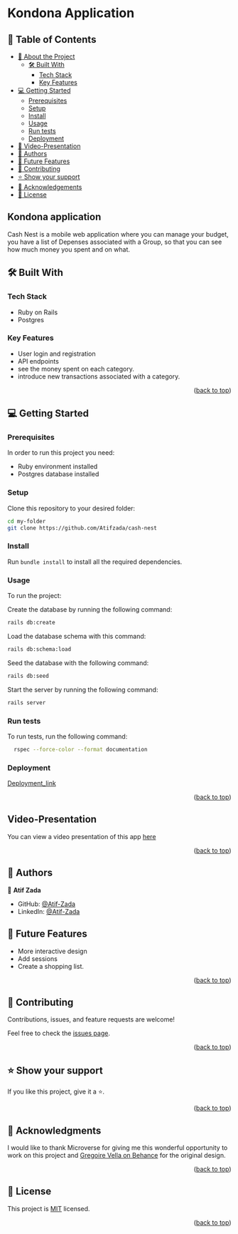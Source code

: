<a name="readme-top"></a>

# Kondona Application

## 📗 Table of Contents

- [📖 About the Project](#about-project)
  - [🛠 Built With](#built-with)
    - [Tech Stack](#tech-stack)
    - [Key Features](#key-features)
- [💻 Getting Started](#getting-started)
  - [Prerequisites](#prerequisites)
  - [Setup](#setup)
  - [Install](#install)
  - [Usage](#usage)
  - [Run tests](#run-tests)
  - [Deployment](#triangular_flag_on_post-deployment)
- [🎥 Video-Presentation](#video)
- [👥 Authors](#authors)
- [🔭 Future Features](#future-features)
- [🤝 Contributing](#contributing)
- [⭐️ Show your support](#support)
- [🙏 Acknowledgements](#acknowledgements)
- [📝 License](#license)



## Kondona application <a name="about-project"></a>

Cash Nest is a mobile web application where you can manage your budget, you have a list of Depenses associated with a Group, so that you can see how much money you spent and on what.

## 🛠 Built With <a name="built-with"></a>

### Tech Stack <a name="tech-stack"></a>

- Ruby on Rails
- Postgres

### Key Features <a name="key-features"></a>

- User login and registration
- API endpoints
- see the money spent on each category.
- introduce new transactions associated with a category.

<p align="right">(<a href="#readme-top">back to top</a>)</p>

## 💻 Getting Started <a name="getting-started"></a>

### Prerequisites

In order to run this project you need:
- Ruby environment installed
- Postgres database installed

### Setup

Clone this repository to your desired folder:

```sh
cd my-folder
git clone https://github.com/Atifzada/cash-nest
```
### Install

Run `bundle install` to install all the required dependencies.

### Usage

To run the project:

Create the database by running the following command:

```sh
rails db:create
```

Load the database schema with this command:

```sh
rails db:schema:load
```

Seed the database with the following command:

```sh
rails db:seed
```

Start the server by running the following command:

```sh
rails server
```

### Run tests

To run tests, run the following command:

```sh
  rspec --force-color --format documentation
```

### Deployment

[Deployment_link](https://cash-nest.onrender.com)

<p align="right">(<a href="#readme-top">back to top</a>)</p>

##  Video-Presentation <a id="video"></a>

You can view a video presentation of this app [here](https://www.loom.com/share/2269b03aaf6840e882a5f5e54a01913f?sid=14ae5897-ab34-472c-9a5e-282b36203b6c)


<p align="right">(<a href="#readme-top">back to top</a>)</p>

## 👥 Authors <a name="authors"></a>

👤 **Atif Zada**

- GitHub: [@Atif-Zada](https://github.com/AtifZada)
- LinkedIn: [@Atif-Zada](https://linkedin.com/in/AtifZada)


## 🔭 Future Features <a name="future-features"></a>

- More interactive design
- Add sessions
- Create a shopping list.


<p align="right">(<a href="#readme-top">back to top</a>)</p>

## 🤝 Contributing <a name="contributing"></a>

Contributions, issues, and feature requests are welcome!

Feel free to check the [issues page](https://github.com/Atifzada/cash-nest/issues/).

<p align="right">(<a href="#readme-top">back to top</a>)</p>

## ⭐️ Show your support <a name="support"></a>

If you like this project, give it a ⭐.

<p align="right">(<a href="#readme-top">back to top</a>)</p>

## 🙏 Acknowledgments <a name="acknowledgements"></a>

I would like to thank Microverse for giving me this wonderful opportunity to work on this project
and [Gregoire Vella on Behance](https://www.behance.net/gregoirevella) for the original design.
<p align="right">(<a href="#readme-top">back to top</a>)</p>

## 📝 License <a name="license"></a>

This project is [MIT](/LICENCE) licensed.

<p align="right">(<a href="#readme-top">back to top</a>)</p>
